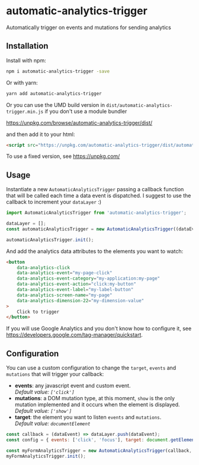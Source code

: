 # automatic-analytics-trigger
Automatically trigger on events and mutations for sending analytics

## Installation

Install with npm:

```sh
npm i automatic-analytics-trigger -save
```

Or with yarn:

```sh
yarn add automatic-analytics-trigger
```

Or you can use the UMD build version in `dist/automatic-analytics-trigger.min.js` if you don't use a module bundler

https://unpkg.com/browse/automatic-analytics-trigger/dist/

and then add it to your html:

```html
<script src="https://unpkg.com/automatic-analytics-trigger/dist/automatic-analytics-trigger.min.js"></script>
```

To use a fixed version, see https://unpkg.com/

## Usage

Instantiate a new `AutomaticAnalyticsTrigger` passing a callback function that will be called each time a data event is dispatched. I suggest to use the callback to increment your `dataLayer` :)

```js
import AutomaticAnalyticsTrigger from 'automatic-analytics-trigger';

dataLayer = [];
const automaticAnalyticsTrigger = new AutomaticAnalyticsTrigger((dataEvent) => dataLayer.push(dataEvent));

automaticAnalyticsTrigger.init();

```

And add the analytics data attributes to the elements you want to watch:

```html
<button
    data-analytics-click 
    data-analytics-event="my-page-click"
    data-analytics-event-category="my-application:my-page"
    data-analytics-event-action="click:my-button"
    data-analytics-event-label="my-label-button"
    data-analytics-screen-name="my-page"
    data-analytics-dimension-22="my-dimension-value"
>
    Click to trigger
</button>
```

If you will use Google Analytics and you don't know how to configure it, see https://developers.google.com/tag-manager/quickstart.


## Configuration

You can use a custom configuration to change the `target`, `events` and `mutations` that will trigger your callback:

- **events**: any javascript event and custom event.  
  _Default value: `['click']`_
- **mutations**: a DOM mutation type, at this moment, `show`  is the only mutation implemented and it occurs when the element is displayed.  
  _Default value:  `['show']`_
- **target**: the element you want to listen `events` and `mutations`.  
  _Default value: `documentElement`_

```js
const callback = (dataEvent) => dataLayer.push(dataEvent);
const config = { events: ['click', 'focus'], target: document.getElementById('my-form')}

const myFormAnalyticsTrigger = new AutomaticAnalyticsTrigger(callback, config);
myFormAnalyticsTrigger.init();

```

